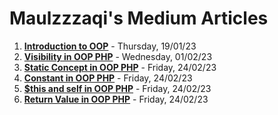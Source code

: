 # Maulzzzaqi's Medium Articles  
1. **[Introduction to OOP](https://medium.com/@maulzzaqi/introduction-to-oop-object-oriented-programming-in-php-8fea3015e9e7)** - Thursday, 19/01/23
2. **[Visibility in OOP PHP](https://medium.com/@maulzzaqi/visibility-in-oop-php-ef1b3d8445f3)** - Wednesday, 01/02/23
3. **[Static Concept in OOP PHP](https://medium.com/@maulzzaqi/static-concept-in-oop-php-3e7f532b219f)** - Friday, 24/02/23
4. **[Constant in OOP PHP](https://medium.com/@maulzzaqi/class-constant-in-oop-php-399211ae03e5)** - Friday, 24/02/23
5. **[$this and self in OOP PHP](https://medium.com/@maulzzaqi/this-and-self-in-oop-php-27bec2d79fa7)** - Friday, 24/02/23
6. **[Return Value in OOP PHP](https://medium.com/@maulzzaqi/return-value-in-oop-php-85fd7e6443ba)** - Friday, 24/02/23

